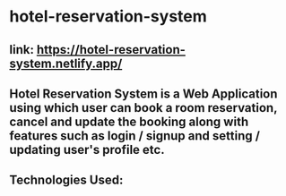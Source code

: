 # hotel-reservation-system

## link: https://hotel-reservation-system.netlify.app/

## Hotel Reservation System is a Web Application using which user can book a room reservation, cancel and update the booking along with features such as login / signup and setting / updating user's profile etc.

## Technologies Used: 
